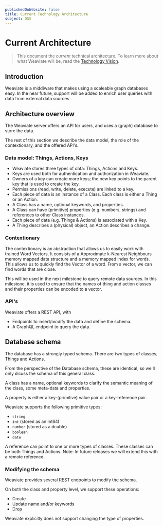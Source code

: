 ```yaml
---
publishedOnWebsite: false
title: Current Technology Architecture
subject: OSS
---
```


# Current Architecture

> This document the _current_ technical architecture. 
> To learn more about what Weaviate will be, read the [Technology Vision](./tech_vision.md).

## Introduction
Weaviate is a middlware that makes using a scaleable graph databases easy.
In the near future, support will be added to enrich user queries with data from external data sources.

## Architecture overview
The Weaviate server offers an API for users, and uses a (graph) database to store the data.

The rest of this section we describe the data model, the role of the contextionary, and the offered API's.

### Data model: Things, Actions, Keys
- Weaviate stores three types of data: Things, Actions and Keys.
- Keys are used both for authentication and authorization in Weaviate.
- Owners of a key can create more keys; the new key points to the parent key that is used to create the key.
- Permissions (read, write, delete, execute) are linked to a key.
- Each piece of data is an instance of a Class. Each class is either a Thing or an Action.
- A Class has a name, optional keywords, and properties.
- A Class can have (primitive) properties (e.g. numbers, strings) and references to other Class instances.
- Each piece of data (e.g. Things & Actions) is associated with a Key.
- A Thing describes a (physical) object, an Action describes a change.

### Contextionary
The contextionary is an abstraction that allows us to easily work with trained Word Vectors.
It consists of a Approximate k-Nearest Neighbours memory mapped data structure and a memory mapped
index for words. This allows us to quickly find the Vector of a word. From a vector, we can find
words that are close.

This will be used in the next milestone to query remote data sources. In this milestone,
it is used to ensure that the names of thing and action classes and their properties can be
encoded to a vector.

### API's
Weaviate offers a REST API, with
- Endpoints to insert/modify the data and define the schema.
- A GraphQL endpoint to query the data.

## Database schema
The database has a strongly typed schema. There are two types of classes; Things and Actions.

From the perspective of the Database schema, these are identical, so we'll only dicuss the schema
of this general class.

A class has a name, optional keywords to clarify the semantic meaning of the class, some meta-data and properties.

A property is either a key-(primitive) value pair or a key-reference pair.

Weaviate supports the following primitive types:
- `string`
- `int` (stored as an int64)
- `number` (stored as a double)
- `boolean`
- `date`

A reference can point to one or more types of classes. These classes can be both Things and Actions.
Note: In future releases we will extend this with a remote reference.

### Modifying the schema
Weaviate provides several REST endpoints to modify the schema.

On both the class and property level, we support these operations:
- Create
- Update name and/or keywords
- Drop

Weaviate explicitly does not support changing the type of properties.
